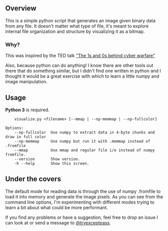 ## Overview
This is a simple python script that generates an image given binary data from any file. It doesn't matter what type of file, it's meant to explore internal file organization and structure by visualizing it as a bitmap.

### Why?
This was inspired by the TED talk ["The 1s and 0s behind cyber warfare"](https://www.ted.com/talks/chris_domas_the_1s_and_0s_behind_cyber_warfare?language=en)

Also, because python can do anything! I know there are other tools out there that do something similar, but I didn't find one written in python and I thought it would be a great exercise with which to learn a little numpy and image manipulation.

## Usage
**Python 3** is required.

```
    visualize.py <filename> [--mmap | --np-memmap | --np-fullcolor]

Options:
    --np-fullcolor  Use numpy to extract data in 4-byte chunks and draw in full color
    --np-memmap     Use numpy but run it with .memmap instead of .fromfile
    --mmap          Use mmap and regular file i/o instead of numpy fromfile.
    --version       Show version.
    -h --help       Show this screen.
```

## Under the covers
The default mode for reading data is through the use of numpy .fromfile to load it into memory and generate the image pixels. As you can see from the command line options, I'm experimenting with different modes trying to learn a bit about what could be more performant.

If you find any problems or have a suggestion, feel free to drop an issue I can look at or send a message to [@tryexceptpass](http://www.twitter.com/tryexceptpass).